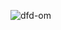 ![dfd-om](https://cloud.githubusercontent.com/assets/21317646/19218199/83e9cda4-8db9-11e6-87d9-3bb52c00a617.jpg)
